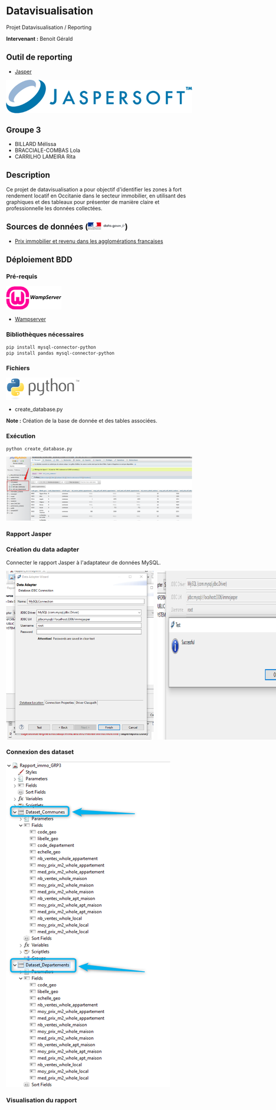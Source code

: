 # Datavisualisation
Projet Datavisualisation / Reporting

**Intervenant :** Benoit Gérald

## Outil de reporting
- [Jasper](https://www.jaspersoft.com/)

![](/images/img1.jpg)

## Groupe 3
- BILLARD Mélissa
- BRACCIALE-COMBAS Lola
- CARRILHO LAMEIRA Rita

## Description
Ce projet de datavisualisation a pour objectif d'identifier les zones à fort rendement locatif en Occitanie dans le secteur immobilier, en utilisant des graphiques et des tableaux pour présenter de manière claire et professionnelle les données collectées.

## Sources de données (<img src="/images/img2.png" width="100">)

- [Prix immobilier et revenu dans les agglomérations françaises](https://www.igedd.developpement-durable.gouv.fr/prix-immobilier-et-revenu-dans-les-agglomerations-a1112.html)

## Déploiement BDD

### Pré-requis

<img src="/images/img3.png" width="150">

- [Wampserver](https://wampserver.aviatechno.net/)
  
### Bibliothèques nécessaires
```
pip install mysql-connector-python
pip install pandas mysql-connector-python
```
### Fichiers

<img src="/images/img4.png" width="200">

- create_database.py 

**Note :** Création de la base de donnée et des tables associées. 

### Exécution
```
python create_database.py
```
<img src="/images/bdd.png">

### Rapport Jasper

### Création du data adapter
Connecter le rapport Jasper à l'adaptateur de données MySQL.

<div style="display: flex; justify-content: center; align-items: center;">
  <div style="display: flex; gap: 10px;">
      <img src="/images/data-adapter-sql1.png" alt="Connexion dataset étape 1" width="400">
      <img src="/images/data-adapter-sql2.png" alt="Connexion dataset étape 2 test" width="400">
  </div>
</div>

### Connexion des dataset

<img src="/images/dataset.png">

### Visualisation du rapport 
